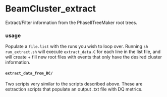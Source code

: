 # BeamCluster_extract
Extract/Filter information from the PhaseIITreeMaker root trees.

### usage
Populate a ```file.list``` with the runs you wish to loop over. Running ```sh run_extract.sh``` will execute ```extract_data.C``` for each line in the list file, and will create + fill new root files with events that only have the desired cluster information.

#### `extract_data_from_BC/`
Two scripts very similar to the scripts described above. These are extraction scripts that populate an output .txt file with DQ metrics.
